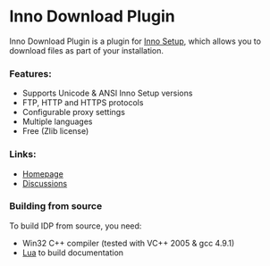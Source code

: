 # Inno Download Plugin #

Inno Download Plugin is a plugin for [Inno Setup](http://www.jrsoftware.org/isinfo.php), which allows you to download files as part of your installation.

### Features: ###

* Supports Unicode & ANSI Inno Setup versions
* FTP, HTTP and HTTPS protocols
* Configurable proxy settings
* Multiple languages
* Free (Zlib license)

### Links: ###

* [Homepage](https://mitrichsoftware.wordpress.com/inno-setup-tools/inno-download-plugin)
* [Discussions](https://groups.google.com/forum/#!forum/inno-download-plugin)

### Building from source ###

To build IDP from source, you need:

* Win32 C++ compiler (tested with VC++ 2005 & gcc 4.9.1)
* [Lua](http://lua.org) to build documentation